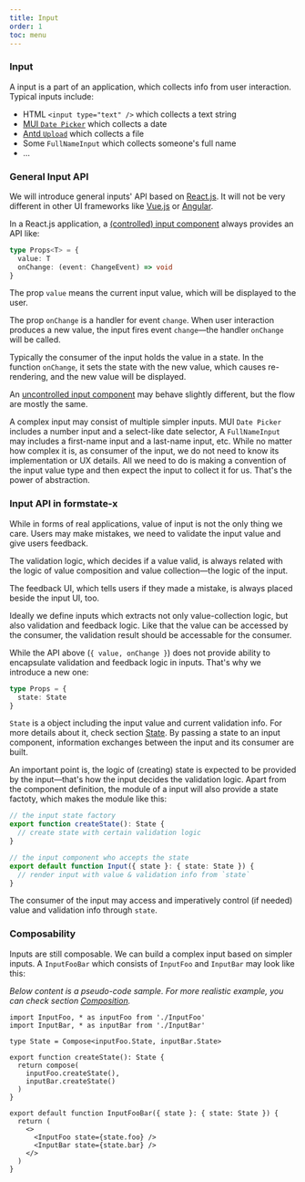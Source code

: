 ```yaml
---
title: Input
order: 1
toc: menu
---
```


### Input

A input is a part of an application, which collects info from user interaction. Typical inputs include:

* HTML `<input type="text" />` which collects a text string
* [MUI `Date Picker`](https://mui.com/components/date-picker/) which collects a date
* [Antd `Upload`](https://ant.design/components/upload/) which collects a file
* Some `FullNameInput` which collects someone's full name
* ...

### General Input API

We will introduce general inputs' API based on [React.js](https://reactjs.org/). It will not be very different in other UI frameworks like [Vue.js](https://vuejs.org/) or [Angular](https://angular.io/).

In a React.js application, a [(controlled) input component](https://reactjs.org/docs/forms.html#controlled-components) always provides an API like:

```ts
type Props<T> = {
  value: T
  onChange: (event: ChangeEvent) => void
}
```

The prop `value` means the current input value, which will be displayed to the user.

The prop `onChange` is a handler for event `change`. When user interaction produces a new value, the input fires event `change`—the handler `onChange` will be called.

Typically the consumer of the input holds the value in a state. In the function `onChange`, it sets the state with the new value, which causes re-rendering, and the new value will be displayed.

An [uncontrolled input component](https://reactjs.org/docs/uncontrolled-components.html) may behave slightly different, but the flow are mostly the same.

A complex input may consist of multiple simpler inputs. MUI `Date Picker` includes a number input and a select-like date selector, A `FullNameInput` may includes a first-name input and a last-name input, etc. While no matter how complex it is, as consumer of the input, we do not need to know its implementation or UX details. All we need to do is making a convention of the input value type and then expect the input to collect it for us. That's the power of abstraction.

### Input API in formstate-x

While in forms of real applications, value of input is not the only thing we care. Users may make mistakes, we need to validate the input value and give users feedback.

The validation logic, which decides if a value valid, is always related with the logic of value composition and value collection—the logic of the input.

The feedback UI, which tells users if they made a mistake, is always placed beside the input UI, too.

Ideally we define inputs which extracts not only value-collection logic, but also validation and feedback logic. Like that the value can be accessed by the consumer, the validation result should be accessable for the consumer.

While the API above (`{ value, onChange }`) does not provide ability to encapsulate validation and feedback logic in inputs. That's why we introduce a new one:

```ts
type Props = {
  state: State
}
```

`State` is a object including the input value and current validation info. For more details about it, check section [State](/concepts/state). By passing a state to an input component, information exchanges between the input and its consumer are built.

An important point is, the logic of (creating) state is expected to be provided by the input—that's how the input decides the validation logic. Apart from the component definition, the module of a input will also provide a state factoty, which makes the module like this:

```ts
// the input state factory
export function createState(): State {
  // create state with certain validation logic
}

// the input component who accepts the state
export default function Input({ state }: { state: State }) {
  // render input with value & validation info from `state`
}
```

The consumer of the input may access and imperatively control (if needed) value and 
validation info through `state`.

### Composability

Inputs are still composable. We can build a complex input based on simpler inputs. A `InputFooBar` which consists of `InputFoo` and `InputBar` may look like this:

_Below content is a pseudo-code sample. For more realistic example, you can check section [Composition](/guide/composition)._

```tsx | pure
import InputFoo, * as inputFoo from './InputFoo'
import InputBar, * as inputBar from './InputBar'

type State = Compose<inputFoo.State, inputBar.State>

export function createState(): State {
  return compose(
    inputFoo.createState(),
    inputBar.createState()
  )
}

export default function InputFooBar({ state }: { state: State }) {
  return (
    <>
      <InputFoo state={state.foo} />
      <InputBar state={state.bar} />
    </>
  )
}
```
